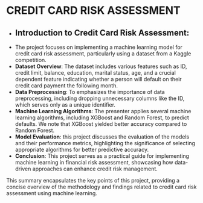 # CREDIT CARD RISK ASSESSMENT
- ## Introduction to Credit Card Risk Assessment: ##
- The project focuses on implementing a machine learning model for credit card risk assessment, particularly using a dataset from a Kaggle competition.
- **Dataset Overview**: The dataset includes various features such as ID, credit limit, balance, education, marital status, age, and a crucial dependent feature indicating whether a person will default on their credit card payment the following month.
- **Data Preprocessing**: To emphasizes the importance of data preprocessing, including dropping unnecessary columns like the ID, which serves only as a unique identifier.
- **Machine Learning Algorithms**: The presenter applies several machine learning algorithms, including XGBoost and Random Forest, to predict defaults. We note that XGBoost yielded better accuracy compared to Random Forest.
- **Model Evaluation**: this project discusses the evaluation of the models and their performance metrics, highlighting the significance of selecting appropriate algorithms for better predictive accuracy.
- **Conclusion**: This project serves as a practical guide for implementing machine learning in financial risk assessment, showcasing how data-driven approaches can enhance credit risk management.

This summary encapsulates the key points of this project, providing a concise overview of the methodology and findings related to credit card risk assessment using machine learning.

